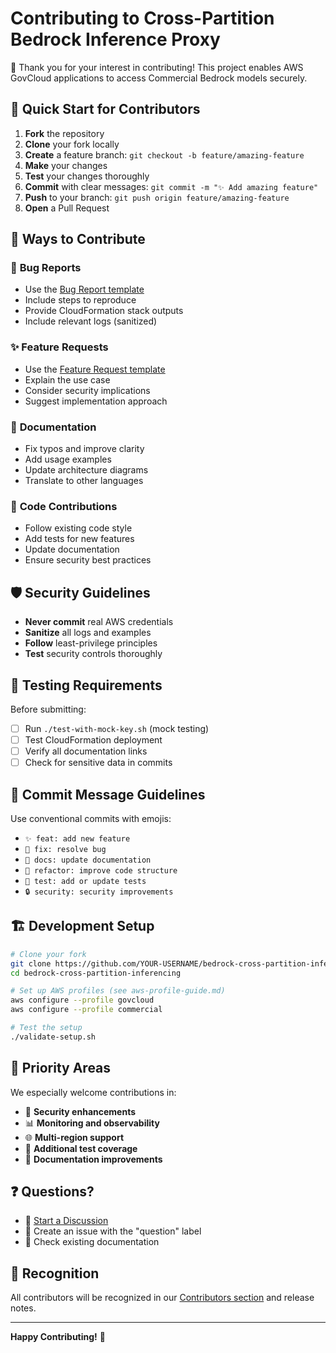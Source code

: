 # Contributing to Cross-Partition Bedrock Inference Proxy

🎉 Thank you for your interest in contributing! This project enables AWS GovCloud applications to access Commercial Bedrock models securely.

## 🚀 **Quick Start for Contributors**

1. **Fork** the repository
2. **Clone** your fork locally
3. **Create** a feature branch: `git checkout -b feature/amazing-feature`
4. **Make** your changes
5. **Test** your changes thoroughly
6. **Commit** with clear messages: `git commit -m "✨ Add amazing feature"`
7. **Push** to your branch: `git push origin feature/amazing-feature`
8. **Open** a Pull Request

## 🎯 **Ways to Contribute**

### 🐛 **Bug Reports**
- Use the [Bug Report template](.github/ISSUE_TEMPLATE/bug_report.md)
- Include steps to reproduce
- Provide CloudFormation stack outputs
- Include relevant logs (sanitized)

### ✨ **Feature Requests**
- Use the [Feature Request template](.github/ISSUE_TEMPLATE/feature_request.md)
- Explain the use case
- Consider security implications
- Suggest implementation approach

### 📖 **Documentation**
- Fix typos and improve clarity
- Add usage examples
- Update architecture diagrams
- Translate to other languages

### 🔧 **Code Contributions**
- Follow existing code style
- Add tests for new features
- Update documentation
- Ensure security best practices

## 🛡️ **Security Guidelines**

- **Never commit** real AWS credentials
- **Sanitize** all logs and examples
- **Follow** least-privilege principles
- **Test** security controls thoroughly

## 🧪 **Testing Requirements**

Before submitting:
- [ ] Run `./test-with-mock-key.sh` (mock testing)
- [ ] Test CloudFormation deployment
- [ ] Verify all documentation links
- [ ] Check for sensitive data in commits

## 📝 **Commit Message Guidelines**

Use conventional commits with emojis:
- `✨ feat: add new feature`
- `🐛 fix: resolve bug`
- `📖 docs: update documentation`
- `🔧 refactor: improve code structure`
- `🧪 test: add or update tests`
- `🔒 security: security improvements`

## 🏗️ **Development Setup**

```bash
# Clone your fork
git clone https://github.com/YOUR-USERNAME/bedrock-cross-partition-inferencing.git
cd bedrock-cross-partition-inferencing

# Set up AWS profiles (see aws-profile-guide.md)
aws configure --profile govcloud
aws configure --profile commercial

# Test the setup
./validate-setup.sh
```

## 🎯 **Priority Areas**

We especially welcome contributions in:
- 🔐 **Security enhancements**
- 📊 **Monitoring and observability**
- 🌐 **Multi-region support**
- 🧪 **Additional test coverage**
- 📖 **Documentation improvements**

## ❓ **Questions?**

- 💬 [Start a Discussion](https://github.com/freshie/bedrock-cross-partition-inferencing/discussions)
- 📧 Create an issue with the "question" label
- 📖 Check existing documentation

## 🙏 **Recognition**

All contributors will be recognized in our [Contributors section](README.md#contributors) and release notes.

---

**Happy Contributing!** 🚀